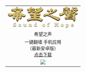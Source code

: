 ﻿<table>
  <tr>
    <td align=center><img src="https://raw.githubusercontent.com/oroot/ohope/master/_/oHopel.jpg"/></td>
  </tr>
  <tr>
    <td align=center>
      希望之声<br/>
    </td>
  </tr>
  <tr>
    <td align=center>
      一键翻墙 手机应用<br/>
      （最新安卓版）<br/>
      <a href="https://raw.githubusercontent.com/oroot/ohope/master/_/oHopea.apk">点击下载</a>
    </td>
  </tr>
  <tr>
    <td align=center><img src="https://raw.githubusercontent.com/oroot/ohope/master/_/oHopeh.jpg"/></td>
  </tr>
</table>
